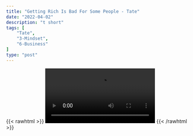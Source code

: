 ```yaml
---
title: "Getting Rich Is Bad For Some People - Tate"
date: "2022-04-02"
description: "t short"
tags: [
    "Tate",
    "3-Mindset",
    "6-Business"
]
type: "post"
---
```

{{< rawhtml >}}
    <video width="auto" height="auto" controls>
        <source src="https://clips.dev00ps.com/Tate/getting-rich-can-be-bad.mp4" type="video/mp4"> 
    </video>
{{< /rawhtml >}}